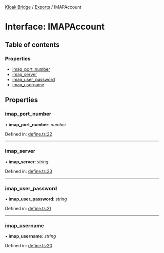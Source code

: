 [Kloak Bridge](../README.md) / [Exports](../modules.md) / IMAPAccount

# Interface: IMAPAccount

## Table of contents

### Properties

- [imap\_port\_number](imapaccount.md#imap_port_number)
- [imap\_server](imapaccount.md#imap_server)
- [imap\_user\_password](imapaccount.md#imap_user_password)
- [imap\_username](imapaccount.md#imap_username)

## Properties

### imap\_port\_number

• **imap\_port\_number**: *number*

Defined in: [define.ts:22](https://github.com/CoNET-project/kloak-bridge/blob/725d1ff/src/define.ts#L22)

___

### imap\_server

• **imap\_server**: *string*

Defined in: [define.ts:23](https://github.com/CoNET-project/kloak-bridge/blob/725d1ff/src/define.ts#L23)

___

### imap\_user\_password

• **imap\_user\_password**: *string*

Defined in: [define.ts:21](https://github.com/CoNET-project/kloak-bridge/blob/725d1ff/src/define.ts#L21)

___

### imap\_username

• **imap\_username**: *string*

Defined in: [define.ts:20](https://github.com/CoNET-project/kloak-bridge/blob/725d1ff/src/define.ts#L20)
